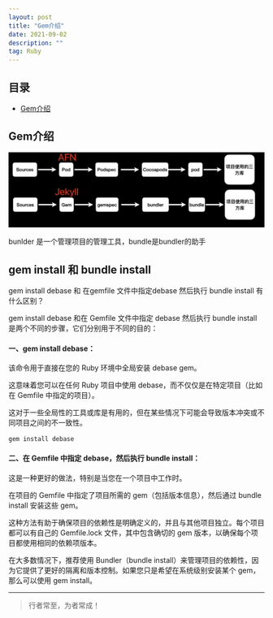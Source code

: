 ```yaml
---
layout: post
title: "Gem介绍"
date: 2021-09-02
description: ""
tag: Ruby
---
```




## 目录
* [Gem介绍](#content1)


<!-- ************************************************ -->
## <a id="content1">Gem介绍</a>

<img src="/images/project/14.png">

bunlder 是一个管理项目的管理工具，bundle是bundler的助手


## <a id="content2">gem install 和 bundle install</a>

gem install debase 和 在gemfile 文件中指定debase 然后执行 bundle install 有什么区别？

gem install debase 和在 Gemfile 文件中指定 debase 然后执行 bundle install 是两个不同的步骤，它们分别用于不同的目的：

#### **一、gem install debase：**

该命令用于直接在您的 Ruby 环境中全局安装 debase gem。

这意味着您可以在任何 Ruby 项目中使用 debase，而不仅仅是在特定项目（比如在 Gemfile 中指定的项目）。

这对于一些全局性的工具或库是有用的，但在某些情况下可能会导致版本冲突或不同项目之间的不一致性。

```shell
gem install debase
```

#### **二、在 Gemfile 中指定 debase，然后执行 bundle install：**

这是一种更好的做法，特别是当您在一个项目中工作时。

在项目的 Gemfile 中指定了项目所需的 gem（包括版本信息），然后通过 bundle install 安装这些 gem。

这种方法有助于确保项目的依赖性是明确定义的，并且与其他项目独立。每个项目都可以有自己的 Gemfile.lock 文件，其中包含确切的 gem 版本，以确保每个项目都使用相同的依赖项版本。

在大多数情况下，推荐使用 Bundler（bundle install）来管理项目的依赖性，因为它提供了更好的隔离和版本控制。如果您只是希望在系统级别安装某个 gem，那么可以使用 gem install。



----------
>  行者常至，为者常成！



